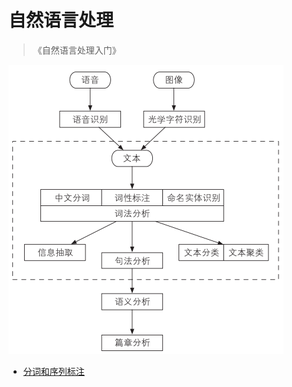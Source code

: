 # 自然语言处理

> 《自然语言处理入门》

<img src="pics/nlp_hierarchy.jpg" alt="自然语言处理的层次" style="zoom:50%;" />

- [分词和序列标注](./tokenize.md)

